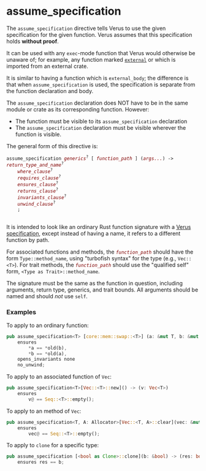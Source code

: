 # assume_specification

The `assume_specification` directive tells Verus to use the given specification for the given function.
Verus assumes that this specification holds **without proof**.

It can be used with any `exec`-mode function that Verus would otherwise be unaware of; for example,
any function marked [`external`](./reference-attributes.md#verifierexternal) or which is imported from an external crate.

It is similar to having a function which is `external_body`; the difference is that when `assume_specification` is used, the specification is separate from the function declaration
and body.

The `assume_specification` declaration does NOT have to be in the same module or crate
as its corresponding function. However:
 * The function must be visible to its `assume_specification` declaration
 * The `assume_specification` declaration must be visible wherever the function is visible.

The general form of this directive is:

<pre>
<code class="hljs">assume_specification <span style="color: #800000; font-style: italic">generics</span><sup>?</sup> [ <span style="color: #800000; font-style: italic">function_path</span> ] (<span style="color: #800000; font-style: italic">args...</span>) -&gt; <span style="color: #800000; font-style: italic">return_type_and_name</span><sup>?</sup>
    <span style="color: #800000; font-style: italic">where_clause</span><sup>?</sup>
    <span style="color: #800000; font-style: italic">requires_clause</span><sup>?</sup>
    <span style="color: #800000; font-style: italic">ensures_clause</span><sup>?</sup>
    <span style="color: #800000; font-style: italic">returns_clause</span><sup>?</sup>
    <span style="color: #800000; font-style: italic">invariants_clause</span><sup>?</sup>
    <span style="color: #800000; font-style: italic">unwind_clause</span><sup>?</sup>
    ;
</code>
</pre>

It is intended to look like an ordinary Rust function signature with a [Verus specification](./reference-exec-signature.md), except instead of having a name, it refers to a different function by path.

For associated functions and methods, the <code><span style="color: #800000; font-style: italic">function_path</span></code> should have the form `Type::method_name`,
using "turbofish syntax" for the type (e.g., `Vec::<T>`).
For trait methods, the <code><span style="color: #800000; font-style: italic">function_path</span></code> should use the "qualified self" form, `<Type as Trait>::method_name`.

The signature must be the same as the function in question, including arguments, return type, generics, and trait bounds.
All arguments should be named and should _not_ use `self`.

### Examples

To apply to an ordinary function:

```rust
pub assume_specification<T> [core::mem::swap::<T>] (a: &mut T, b: &mut T)
    ensures
        *a == *old(b),
        *b == *old(a),
    opens_invariants none
    no_unwind;
```

To apply to an associated function of `Vec`:

```rust
pub assume_specification<T>[Vec::<T>::new]() -> (v: Vec<T>)
    ensures
        v@ == Seq::<T>::empty();
```

To apply to an method of `Vec`:

```rust
pub assume_specification<T, A: Allocator>[Vec::<T, A>::clear](vec: &mut Vec<T, A>)
    ensures
        vec@ == Seq::<T>::empty();
```

To apply to `clone` for a specific type:

```rust
pub assume_specification [<bool as Clone>::clone](b: &bool) -> (res: bool)
    ensures res == b;
```
